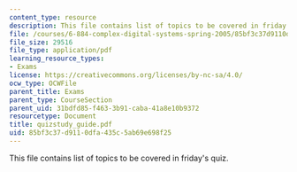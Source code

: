 ```yaml
---
content_type: resource
description: This file contains list of topics to be covered in friday's quiz.
file: /courses/6-884-complex-digital-systems-spring-2005/85bf3c37d9110dfa435c5ab69e698f25_quizstudy_guide.pdf
file_size: 29516
file_type: application/pdf
learning_resource_types:
- Exams
license: https://creativecommons.org/licenses/by-nc-sa/4.0/
ocw_type: OCWFile
parent_title: Exams
parent_type: CourseSection
parent_uid: 31bdfd85-f463-3b91-caba-41a8e10b9372
resourcetype: Document
title: quizstudy_guide.pdf
uid: 85bf3c37-d911-0dfa-435c-5ab69e698f25
---
```

This file contains list of topics to be covered in friday's quiz.